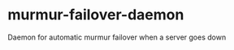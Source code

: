 murmur-failover-daemon
======================

Daemon for automatic murmur failover when a server goes down
